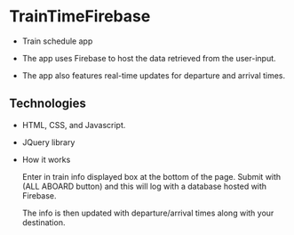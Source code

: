 # TrainTimeFirebase

* Train schedule app

* The app uses Firebase to host the data retrieved from the user-input.

* The app also features real-time updates for departure and arrival times.


## Technologies 

* HTML, CSS, and Javascript.

* JQuery library 

* How it works

    Enter in train info displayed box at the bottom of the page. Submit with (ALL ABOARD button) and this will log with a database hosted with Firebase.
    
     The info is then updated with departure/arrival times along with your destination.

   